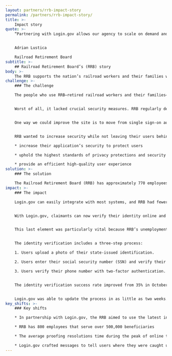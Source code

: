 ```yaml
---
layout: partners/rrb-impact-story
permalink: /partners/rrb-impact-story/
title: >-
    Impact story
quote: >-
    “Partnering with Login.gov allows our agency to scale on demand and offer helpdesk services at a significant savings compared to maintaining the architecture and staff ourselves. We immediately saw the benefits during the Covid-19 pandemic. Not to mention the added savings from outsourcing the continuous improvement process and keeping up with digital identity guidelines. We’ve been able to reallocate those resources to developing more online services for our claimants.”


    Adrian Lustica

    Railroad Retirement Board
subtitle: >-
    ## Railroad Retirement Board’s (RRB) story
body: >-
    The RRB supports the nation’s railroad workers and their families with comprehensive retirement-survivor and unemployment-sickness benefits. The RRB’s mission is to “pay benefits to the right people, in the right amounts, in a timely manner, while safeguarding customers’ funds.” 
challenge: >-
    ### The challenge

    The people who use RRB–retired railroad workers and their families–use the online portal to access their retirement benefits. The original user application process was time consuming for both RRB staff and beneficiaries. 


    Worst of all, it lacked crucial security measures. RRB regularly deals with high-risk financial transactions, so identity verification is crucial. User experience was important since site visitors, especially older ones, needed increased support. Better user experience would reduce support requests.


    One way we could improve the site is to move from single sign-on authentication to multi-factor authentication. 


    RRB wanted to increase security while not leaving their users behind. It had to 

    * increase their application’s security to protect users

    * uphold the highest standards of privacy protections and security

    * provide an efficient high-quality user experience
solution: >-
    ### The solution

    The Railroad Retirement Board (RRB) has approximately 770 employees serving over 500,000 beneficiaries. The RRB’s unemployment application demands increased in April 2020 because of the COVID-19 pandemic. With Login.gov, claimants can now verify their identity online and immediately access services supporting their benefits. They can do this without calling, mailing forms, or visiting the agency’s field offices. RRB users who verify their identity online are able to reduce the normal processing time for critical unemployment and sickness benefits.
impact: >-
    ### The impact

    Login.gov can easily integrate with most systems, and RRB had fewer system complexities. RRB could quickly adopt Login.gov technology. This implementation led to a 70% reduction in calls and paperwork volume (summer to fall 2020).


    With Login.gov, claimants can now verify their identity online and immediately access  benefits. They can do this without calling, mailing forms, or visiting offices.


    This last element was particularly vital because RRB’s unemployment application demands increased in April 2020 because of the COVID-19 pandemic. RRB users who could verify their identity online cut weeks and even months off the normal processing time. 


    The identity verification includes a three-step process:

    1. Users upload a photo of their state-issued identification.

    2. Users enter their social security number (SSN) and verify their name, date of birth, and address.

    3. Users verify their phone number with two-factor authentication. 


    The identity verification success rate improved from 35% in October 2019 to over 70%. RRB succeeded  because RRB’s benefit coordinators and contact center worked with Login.gov to change the portal  based on real-time customer feedback. 


    Login.gov was able to update the process in as little as two weeks. Now the identity verification process is easier to navigate. A solution that started as a small element of an overall digital strategy now helps all RRB users. It is currently being scaled to include other government agencies, including the Internal Revenue Service (late 2021), and the Social Security Administration (mid-2021).
key_shifts: >-
    ### Key shifts

    * In partnership with Login.gov, the RRB aimed to use the latest innovations in digital security to protect customer information and ensure the right individuals claim the right benefits data points.

    * RRB has 800 employees that serve over 500,000 beneficiaries

    * The average proofing resolutions time during the peak of online traffic in March, April, and May was 4 ½  hours, thanks to Login.gov. If we’d been using the PINpassword,it would have taken days due to needing to mail the password to beneficiaries. 

    * Login.gov crafted messages to tell users where they were caught up in the process
---
```

